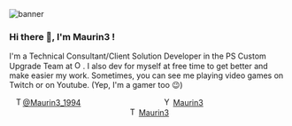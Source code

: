 <img src="https://yt3.ggpht.com/lezaEywojLQLsWY0mtY6ISu8xBRPyfFTbnIGdJv9HBfeBMyhVd-zIm8oPEESqZ4R7ySCEVSz=w1500-fcrop64=1,00004a57ffffb5b9-k-c0xffffffff" alt="banner"/>

### Hi there 👋, I'm Maurin3 !

I'm a Technical Consultant/Client Solution Developer in the PS Custom Upgrade Team at <a href="http://www.odoo.com"><img src="https://odoocdn.com/openerp_website/static/src/img/assets/png/odoo_logo_tiny.png" height="15" alt="Odoo"/></a>. I also dev for myself at free time to get better and make easier my work. Sometimes, you can see me playing video games on Twitch or on Youtube. (Yep, I'm a gamer too :wink:)


<p align="center">
    <img src="https://abs.twimg.com/favicons/twitter.ico" alt="Twitter" height="15"/><a href="https://twitter.com/Maurin3_1994">@Maurin3_1994</a>
    &emsp;&emsp;&emsp;&emsp;&emsp;&emsp;&emsp;&emsp;&emsp;&emsp;
    <img src="https://s.ytimg.com/yts/img/favicon-vfl8qSV2F.ico" alt="Youtube" height="15"/> <a href="https://youtube.com/c/Maurin3">Maurin3</a>
    &emsp;&emsp;&emsp;&emsp;&emsp;&emsp;&emsp;&emsp;&emsp;&emsp;
    <img src="https://static.twitchcdn.net/assets/favicon-16-2d5d1f5ddd489ee10398.png" alt="Twitch" height="15"/> <a href="https://youtube.com/c/Maurin3">Maurin3</a>
</p>
